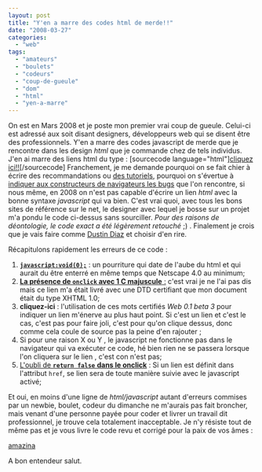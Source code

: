 ```yaml
---
layout: post
title: "Y'en a marre des codes html de merde!!"
date: "2008-03-27"
categories: 
  - "web"
tags: 
  - "amateurs"
  - "boulets"
  - "codeurs"
  - "coup-de-gueule"
  - "dom"
  - "html"
  - "yen-a-marre"
---
```


On est en Mars 2008 et je poste mon premier vrai coup de gueule. Celui-ci est adressé aux soit disant designers, développeurs web qui se disent être des professionnels. Y'en a marre des codes javascript de merde que je rencontre dans les design _html_ que je commande chez de tels individus. J'en ai marre des liens html du type : \[sourcecode language="html"\][cliquez ici!!](javascript:void(0);)\[/sourcecode\] Franchement, je me demande pourquoi on se fait chier à écrire des recommandations ou [des tutoriels](http://nyamsprod.com/tutorial-xhtml-00.html "Un tutoriel sur le XHTML"), pourquoi on s'évertue à [indiquer aux constructeurs de navigateurs les bugs](http://www.quirksmode.org/bugreports/index.html "Quirksmode consacre une partie de son site au bugs report") que l'on rencontre, si nous même, en 2008 on n'est pas capable d'écrire un lien _html_ avec la bonne syntaxe _javascript_ qui va bien. C'est vrai quoi, avec tous les bons sites de référence sur le net, le designer avec lequel je bosse sur un projet m'a pondu le code ci-dessus sans sourciller. _Pour des raisons de déontologie, le code exact a été légèrement retouché_ ;) . Finalement je crois que je vais faire comme [Dustin Diaz](http://www.dustindiaz.com/web-1-point-oh-techniques/ "Les nouvelles techniques du web qui vont tous révolutionnées") et choisir d'en rire.

Récapitulons rapidement les erreurs de ce code :

1. [**`javascript:void(0);`**](http://www.quirksmode.org/blog/archives/2005/06/three_javascrip_1.html "Comment bien écrire le javascript dans un lien") : un pourriture qui date de l'aube du html et qui aurait du être enterré en même temps que Netscape 4.0 au minimum;
2. [**La présence de `onclick` avec 1 C majuscule** :](http://nyamsprod.com/tutorial-xhtml-02.html "les bases et fondements du XHTML") c'est vrai je ne l'ai pas dis mais ce lien m'a était livré avec une DTD certifiant que mon document était du type XHTML 1.0;
3. **cliquez-ici** : l'utilisation de ces mots certifiés _Web 0.1 beta 3_ pour indiquer un lien m'énerve au plus haut point. Si c'est un lien et c'est le cas, c'est pas pour faire joli, c'est pour qu'on clique dessus, donc comme cela coule de source pas la peine d'en rajouter ;
4. Si pour une raison X ou Y , le javascript ne fonctionne pas dans le navigateur qui va exécuter ce code, hé bien rien ne se passera lorsque l'on cliquera sur le lien , c'est con n'est pas;
5. [L'oubli de **`return false`** **dans le onclick**](http://www.quirksmode.org/js/events_early.html "Explication du pourquoi du comment qu'il faut ajouter return false") : Si un lien est définit dans l'attribut `href`, se lien sera de toute manière suivie avec le javascript activé;

Et oui, en moins d'une ligne de _html/javascript_ autant d'erreurs commises par un newbie, boulet, codeur du dimanche ne m'aurais pas fait broncher, mais venant d'une personne payée pour coder et livrer un travail dit professionnel, je trouve cela totalement inacceptable. Je n'y résiste tout de même pas et je vous livre le code revu et corrigé pour la paix de vos âmes :

<a href="http://www.amazina.com" onclick="openthis(this.href); return false">amazina</a>

A bon entendeur salut.
